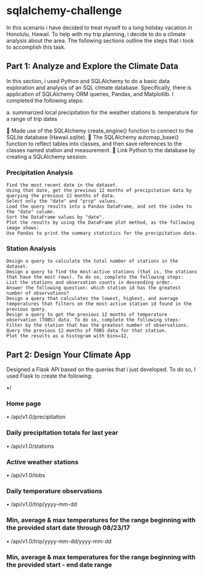 # sqlalchemy-challenge

In this scenario i have decided to treat myself to a long holiday vacation in Honolulu, Hawaii. To help with my trip planning, i decide to do a climate analysis about the area. The following sections outline the steps that i took to accomplish this task.

## Part 1: Analyze and Explore the Climate Data
In this section, i used Python and SQLAlchemy to do a basic data exploration and analysis of an SQL climate database. Specifically, there is application of  SQLAlchemy ORM queries, Pandas, and Matplotlib. I completed the following steps:

a.	summarized local precipitation for the weather stations
b.	temperature for a range of trip dates

	Made use of the SQLAlchemy create_engine() function to connect to the SQLite database (Hawaii.sqlite).
	 The SQLAlchemy automap_base() function to reflect tables into classes, and then save references to the classes named station and measurement.
	 Link Python to the database by creating a SQLAlchemy session.

### Precipitation Analysis
    Find the most recent date in the dataset.
    Using that date, get the previous 12 months of precipitation data by querying the previous 12 months of data.
    Select only the "date" and "prcp" values.
    Load the query results into a Pandas DataFrame, and set the index to the "date" column.
    Sort the DataFrame values by "date".
    Plot the results by using the DataFrame plot method, as the following image shows:
    Use Pandas to print the summary statistics for the precipitation data.

 ### Station Analysis
    Design a query to calculate the total number of stations in the dataset.
    Design a query to find the most-active stations (that is, the stations that have the most rows). To do so, complete the following steps:
    List the stations and observation counts in descending order.
    Answer the following question: which station id has the greatest number of observations?
    Design a query that calculates the lowest, highest, and average temperatures that filters on the most-active station id found in the previous query.
    Design a query to get the previous 12 months of temperature observation (TOBS) data. To do so, complete the following steps:
    Filter by the station that has the greatest number of observations.
    Query the previous 12 months of TOBS data for that station.
    Plot the results as a histogram with bins=12, 
    
    
## Part 2: Design Your Climate App
Designed a Flask API based on the queries that i just developed. To do so, I used Flask to create the following:

•/
### Home page
•	/api/v1.0/precipitation
### Daily precipitation totals for last year
•	/api/v1.0/stations
### Active weather stations
•	/api/v1.0/tobs
### Daily temperature observations 
•	/api/v1.0/trip/yyyy-mm-dd
### Min, average & max temperatures for the range beginning with the provided start date through 08/23/17
•	/api/v1.0/trip/yyyy-mm-dd/yyyy-mm-dd
### Min, average & max temperatures for the range beginning with the provided start - end date range

